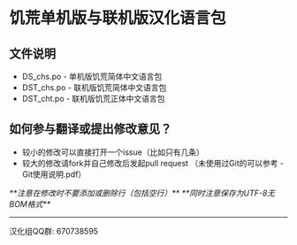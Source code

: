 # 饥荒单机版与联机版汉化语言包

## 文件说明

-	DS_chs.po - 单机版饥荒简体中文语言包
-	DST_chs.po - 联机版饥荒简体中文语言包
-	DST_cht.po - 联机版饥荒正体中文语言包

## 如何参与翻译或提出修改意见？

-	较小的修改可以直接打开一个issue（比如只有几条）
-	较大的修改请fork并自己修改后发起pull request
（未使用过Git的可以参考 - Git使用说明.pdf）

*\*\*注意在修改时不要添加或删除行（包括空行）\*\**
*\*\*同时注意保存为UTF-8无BOM格式\*\**

-------------------------------

汉化组QQ群: 670738595

